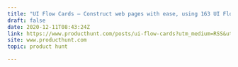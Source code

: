 ```yaml
---
title: "UI Flow Cards — Construct web pages with ease, using 163 UI Flow Cards"
draft: false
date: 2020-12-11T08:43:24Z
link: https://www.producthunt.com/posts/ui-flow-cards?utm_medium=RSS&utm_source=hune
site: www.producthunt.com
topic: product hunt  

---
```

